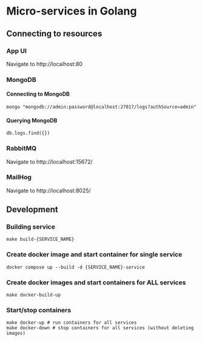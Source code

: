 # Micro-services in Golang

## Connecting to resources

### App UI

Navigate to http://localhost:80

### MongoDB

#### Connecting to MongoDB

```shell
mongo "mongodb://admin:password@localhost:27017/logs?authSource=admin"
```

#### Querying MongoDB

```shell
db.logs.find({})
```

### RabbitMQ

Navigate to http://localhost:15672/

### MailHog

Navigate to http://localhost:8025/

## Development

### Building service

```shell
make build-{SERVICE_NAME}
```

### Create docker image and start container for single service

```shell
docker compose up --build -d {SERVICE_NAME}-service
```

### Create docker images and start containers for ALL services

```shell
make docker-build-up
```

### Start/stop containers

```shell
make docker-up # run containers for all services
make docker-down # stop containers for all services (without deleting images)
```
